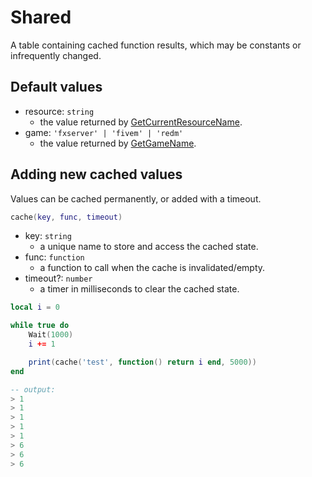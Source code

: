 # Shared

A table containing cached function results, which may be constants or infrequently changed.

## Default values

- resource: `string`
  - the value returned by [GetCurrentResourceName](https://docs.fivem.net/natives/?_0xE5E9EBBB).
- game: `'fxserver' | 'fivem' | 'redm'`
  - the value returned by [GetGameName](https://docs.fivem.net/natives/?_0xE8EAA18B).

## Adding new cached values

Values can be cached permanently, or added with a timeout.

```lua
cache(key, func, timeout)
```

- key: `string`
  - a unique name to store and access the cached state.
- func: `function`
  - a function to call when the cache is invalidated/empty.
- timeout?: `number`
  - a timer in milliseconds to clear the cached state.

```lua
local i = 0

while true do
    Wait(1000)
    i += 1

    print(cache('test', function() return i end, 5000))
end

-- output:
> 1
> 1
> 1
> 1
> 1
> 6
> 6
> 6
```